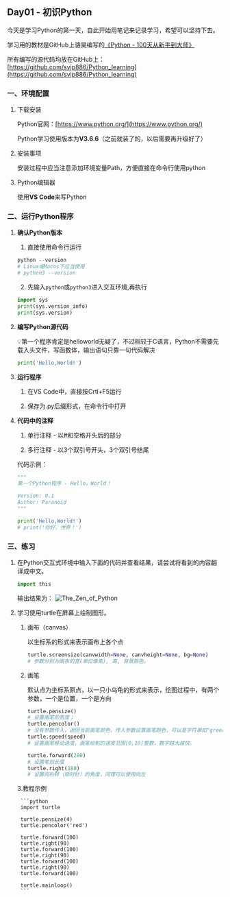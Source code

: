 ## Day01 - 初识Python

今天是学习Python的第一天，自此开始用笔记来记录学习，希望可以坚持下去。

学习用的教材是GitHub上骆昊编写的[《Python - 100天从新手到大师》](https://github.com/jackfrued/Python-100-Days)

所有编写的源代码均放在GitHub上：[https://github.com/svip886/Python_learning](https://github.com/svip886/Python_learning)

### 一、环境配置
1. 下载安装
   
   Python官网：[https://www.python.org/](https://www.python.org/)
   
   Python学习使用版本为**V3.6.6**（之前就装了的，以后需要再升级好了）

2. 安装事项
   
   安装过程中应当注意添加环境变量Path，方便直接在命令行使用python

3. Python编辑器
   
   使用**VS Code**来写Python

### 二、运行Python程序
1. **确认Python版本**
    
    1. 直接使用命令行运行
    ```python
    python --version
    # Linux或Macos下应当使用
    # python3 --version
    ```

    2. 先输入`python`或`python3`进入交互环境,再执行
   
    ```python
    import sys
    print(sys.version_info)
    print(sys.version)
    ```

2. **编写Python源代码**

    💡第一个程序肯定是helloworld无疑了，不过相较于C语言，Python不需要先载入头文件，写函数体，输出语句只靠一句代码解决
    ```python
    print('Hello,World!')
    ```

3. **运行程序**

    1. 在VS Code中，直接按Crtl+F5运行
    
    2. 保存为.py后缀形式，在命令行中打开

4. **代码中的注释**

    1. 单行注释 - 以#和空格开头后的部分
    
    2. 多行注释 - 以3个双引号开头，3个双引号结尾

    代码示例：
    ```python
    """
    第一个Python程序 - Hello，World！
    
    Version: 0.1
    Author: Paranoid
    """

    print('Hello,World!')
    # print('你好，世界！')
    ```

### 三、练习

1. 在Python交互式环境中输入下面的代码并查看结果，请尝试将看到的内容翻译成中文。
    ```python
    import this
    ```
    
    输出结果为：
    ![The_Zen_of_Python](https://s3.ax1x.com/2021/01/18/s6SnLq.png)

2. 学习使用turtle在屏幕上绘制图形。

    1. 画布（canvas）

        以坐标系的形式来表示画布上各个点

        ```python
        turtle.screensize(canvwidth=None, canvheight=None, bg=None)
        # 参数分别为画布的宽(单位像素), 高, 背景颜色。
        ```

    2. 画笔

        默认点为坐标系原点，以一只小乌龟的形式来表示，绘图过程中，有两个参数，一个是位置，一个是方向

        ```python
        turtle.pensize() 
        # 设置画笔的宽度；
        turtle.pencolor()
        # 没有参数传入，返回当前画笔颜色，传入参数设置画笔颜色，可以是字符串如"green", "red",也可以是RGB 3元组。
        turtle.speed(speed)
        # 设置画笔移动速度，画笔绘制的速度范围[0,10]整数，数字越大越快。

        turtle.forward(200)
        # 设置笔划长度
        turtle.right(180)
        # 设置向右转（顺时针）的角度，同理可以使用向左
        ```
    3.教程示例
    
        ```python
        import turtle

        turtle.pensize(4)
        turtle.pencolor('red')
        
        turtle.forward(100)
        turtle.right(90)
        turtle.forward(100)
        turtle.right(90)
        turtle.forward(100)
        turtle.right(90)
        turtle.forward(100)

        turtle.mainloop()
        ```
